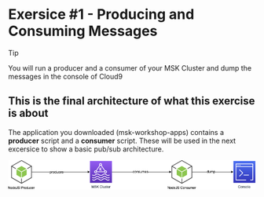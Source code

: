 # Exersice #1 - Producing and Consuming Messages

> [!TIP]
> You will run a producer and a consumer of your MSK Cluster and dump the messages in the console of Cloud9

## This is the final architecture of what this exercise is about

The application you downloaded (msk-workshop-apps) contains a **producer** script and a **consumer** script. These will be used in the next excersice to show a basic pub/sub architecture.

![screenshot](img/architecture.png)